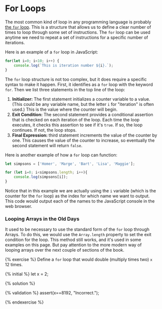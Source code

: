 # For Loops
The most common kind of loop in any programming language is probably [the `for` loop](https://developer.mozilla.org/en-US/docs/Learn/JavaScript/Building_blocks/Looping_code#The_standard_for_loop). This is a structure that allows us to define a clear number of times to loop through some set of instructions. The `for` loop can be used anytime we need to repeat a set of instructions for a specific number of iterations.

Here is an example of a `for` loop in JavaScript:

```js
for(let i=0; i<10; i++) {
    console.log(`This is iteration number ${i}.`);
}
```
The `for` loop structure is not too complex, but it does require a specific syntax to make it happen. First, it identifies as a `for` loop with the keyword `for`. Then we list three statements in the top line of the loop: 

1. **Initializer:** The first statement initializes a counter variable to a value. (This could be any variable name, but the letter `i` for "iteration" is often used.) This is the value where the counter will begin.
2. **Exit Condition:** The second statement provides a conditional assertion that is checked on each iteration of the loop. Each time the loop executes, it checks this assertion to see if it's `true`. If so, the loop continues. If not, the loop stops.
3. **Final Expression:** third statement increments the value of the counter by one. This causes the value of the counter to increase, so eventually the second statement will return `false`.

Here is another example of how a `for` loop can function:

```js
let simpsons = ['Homer', 'Marge', 'Bart', 'Lisa', 'Maggie'];

for (let i=0; i<simpsons.length; i++){
    console.log(simpsons[i]);
}
```
Notice that in this example we are actually using the `i` variable (which is the counter for the `for` loop) as the index for which name we want to output. This code would output each of the names to the JavaScript console in the web browser.

<div class="tip-box">

<h3>Looping Arrays in the Old Days</h3>

<p>It used to be necessary to use the standard form of the <code>for</code> loop through Arrays. To do this, we would use the <code>Array.length</code> property to set the exit condition for the loop. This method still works, and it's used in some examples on this page. But pay attention to the more modern way of looping arrays over the next couple of sections of the book.</p>

</div>


{% exercise %}
Define a `for` loop that would double (multiply times two) `x` 12 times.

{% initial %}
let x = 2;

{% solution %}


{% validation %}
assert(x==8192, "Incorrect.");

{% endexercise %}


